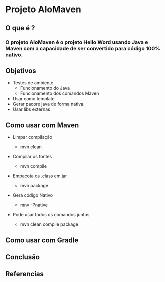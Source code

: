 # Projeto AloMaven

## O que é ?
 ### O projeto AloMaven é o projeto Hello Word usando Java e Maven com  a capacidade de ser convertido para código 100% nativo.
 
## Objetivos

  - Testes de ambiente
      + Funcionamento do Java
      + Funcionamento dos comandos Maven
  - Usar como template
  - Gerar pacore java de forma nativa.
  - Usar libs externas
 
## Como usar com Maven

  - Limpar compilação
    + mvn clean
  - Compilar os fontes
    + mvn compile
  - Empacota os .class em jar
    + mvn package
  - Gera código Nativo
    + mnv -Pnative
   
  - Pode usar todos os comandos juntos
    + mvn clean compile package   

## Como usar com Gradle

## Conclusão

## Referencias
